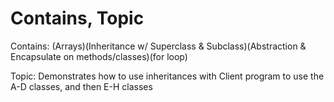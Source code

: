 # Contains, Topic

Contains: (Arrays)(Inheritance w/ Superclass & Subclass)(Abstraction & Encapsulate on methods/classes)(for loop)

Topic: Demonstrates how to use inheritances with Client program to use the A-D classes, and then E-H classes
